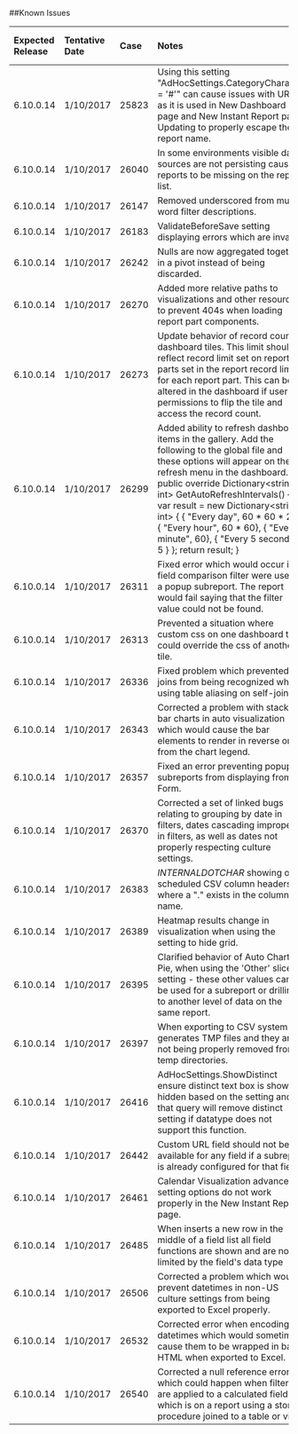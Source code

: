 <!---##View Known Issues Report-->

<!---Click the link below and select "Login" to see the updated Known Issues Report. -->

<!---[Known Issues Report](http://fogbugz.izenda.us/reporting/reportviewer.aspx?rn=Tracking_DO_NOT_EDIT\\KIL\\KnownIssues)-->
##Known Issues

|Expected Release|Tentative Date|Case|Notes|Known Duplicate Tickets|
|:----|:----|:----|:----|:----|
|6.10.0.14|1/10/2017|25823|Using this setting "AdHocSettings.CategoryCharacter = '#'" can cause issues with URL's as it is used in New Dashboard page and New Instant Report page. Updating to properly escape the report name.||
|6.10.0.14|1/10/2017|26040|In some environments visible data sources are not persisting causing reports to be missing on the report list.||
|6.10.0.14|1/10/2017|26147|Removed underscored from multi-word filter descriptions.||
|6.10.0.14|1/10/2017|26183|ValidateBeforeSave setting displaying errors which are invalid.||
|6.10.0.14|1/10/2017|26242|Nulls are now aggregated together in a pivot instead of being discarded.||
|6.10.0.14|1/10/2017|26270|Added more relative paths to visualizations and other resources to prevent 404s when loading report part components.||
|6.10.0.14|1/10/2017|26273|Update behavior of record count in dashboard tiles. This limit should reflect record limit set on report parts set in the report record limits for each report part. This can be altered in the dashboard if user has permissions to flip the tile and access the record count.||
|6.10.0.14|1/10/2017|26299|Added ability to refresh dashboard items in the gallery. Add the following to the global file and these options will appear on the refresh menu in the dashboard. public override Dictionary<string, int> GetAutoRefreshIntervals() { var result = new Dictionary<string, int> { { "Every day", 60 * 60 * 24 }, { "Every hour", 60 * 60}, { "Every minute", 60}, { "Every 5 seconds", 5 } }; return result; }|26324|
|6.10.0.14|1/10/2017|26311|Fixed error which would occur if a field comparison filter were used in a popup subreport. The report would fail saying that the filter value could not be found.||
|6.10.0.14|1/10/2017|26313|Prevented a situation where custom css on one dashboard tile could override the css of another tile.||
|6.10.0.14|1/10/2017|26336|Fixed problem which prevented left joins from being recognized when using table aliasing on self-join.||
|6.10.0.14|1/10/2017|26343|Corrected a problem with stacked bar charts in auto visualization which would cause the bar elements to render in reverse order from the chart legend.||
|6.10.0.14|1/10/2017|26357|Fixed an error preventing popup subreports from displaying from a Form.||
|6.10.0.14|1/10/2017|26370|Corrected a set of linked bugs relating to grouping by date in filters, dates cascading improperly in filters, as well as dates not properly respecting culture settings.||
|6.10.0.14|1/10/2017|26383|_INTERNALDOTCHAR_ showing on scheduled CSV column headers where a "." exists in the column name.||
|6.10.0.14|1/10/2017|26389|Heatmap results change in visualization when using the setting to hide grid.||
|6.10.0.14|1/10/2017|26395|Clarified behavior of Auto Chart - Pie, when using the 'Other' slice setting - these other values cannot be used for a subreport or drilling to another level of data on the same report.||
|6.10.0.14|1/10/2017|26397|When exporting to CSV system generates TMP files and they are not being properly removed from temp directories.||
|6.10.0.14|1/10/2017|26416|AdHocSettings.ShowDistinct ensure distinct text box is shown or hidden based on the setting and that query will remove distinct setting if datatype does not support this function.||
|6.10.0.14|1/10/2017|26442|Custom URL field should not be available for any field if a subreport is already configured for that field.||
|6.10.0.14|1/10/2017|26461|Calendar Visualization advanced setting options do not work properly in the New Instant Report page.||
|6.10.0.14|1/10/2017|26485|When inserts a new row in the middle of a field list all field functions are shown and are not limited by the field's data type||
|6.10.0.14|1/10/2017|26506|Corrected a problem which would prevent datetimes in non-US culture settings from being exported to Excel properly.||
|6.10.0.14|1/10/2017|26532|Corrected error when encoding datetimes which would sometimes cause them to be wrapped in bad HTML when exported to Excel.||
|6.10.0.14|1/10/2017|26540|Corrected a null reference error which could happen when filters are applied to a calculated field which is on a report using a stored procedure joined to a table or view.||
